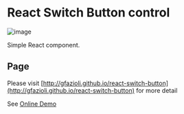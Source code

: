 # React Switch Button control

![image](https://cloud.githubusercontent.com/assets/432181/6348664/25209772-bc22-11e4-9e84-9edd5f23901c.png)

Simple React component.

## Page

Please visit [http://gfazioli.github.io/react-switch-button](http://gfazioli.github.io/react-switch-button) for more detail

See [Online Demo](http://gfazioli.github.io/react-switch-button#demo)
